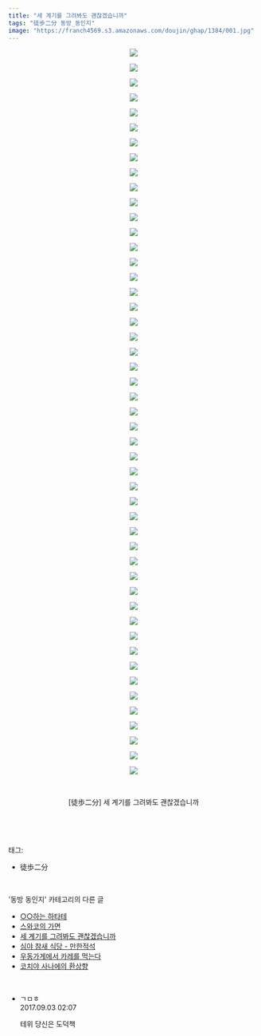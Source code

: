```yaml
---
title: "세 계기를 그려봐도 괜찮겠습니까"
tags: "徒歩二分 동방_동인지"
image: "https://franch4569.s3.amazonaws.com/doujin/ghap/1384/001.jpg"
---
```

<div class="article">
<p style="text-align: center; clear: none; float: none;"><img src="{{ site.imgserver2 }}/ghap/1384/001.jpg"/></p>
<p style="text-align: center; clear: none; float: none;"><img src="{{ site.imgserver2 }}/ghap/1384/002.jpg"/></p>
<p style="text-align: center; clear: none; float: none;"><img src="{{ site.imgserver2 }}/ghap/1384/003.jpg"/></p>
<p style="text-align: center; clear: none; float: none;"><img src="{{ site.imgserver2 }}/ghap/1384/004.jpg"/></p>
<p style="text-align: center; clear: none; float: none;"><img src="{{ site.imgserver2 }}/ghap/1384/005.jpg"/></p>
<p style="text-align: center; clear: none; float: none;"><img src="{{ site.imgserver2 }}/ghap/1384/006.jpg"/></p>
<p style="text-align: center; clear: none; float: none;"><img src="{{ site.imgserver2 }}/ghap/1384/007.jpg"/></p>
<p style="text-align: center; clear: none; float: none;"><img src="{{ site.imgserver2 }}/ghap/1384/008.jpg"/></p>
<p style="text-align: center; clear: none; float: none;"><img src="{{ site.imgserver2 }}/ghap/1384/009.jpg"/></p>
<p style="text-align: center; clear: none; float: none;"><img src="{{ site.imgserver2 }}/ghap/1384/010.jpg"/></p>
<p style="text-align: center; clear: none; float: none;"><img src="{{ site.imgserver2 }}/ghap/1384/011.jpg"/></p>
<p style="text-align: center; clear: none; float: none;"><img src="{{ site.imgserver2 }}/ghap/1384/012.jpg"/></p>
<p style="text-align: center; clear: none; float: none;"><img src="{{ site.imgserver2 }}/ghap/1384/013.jpg"/></p>
<p style="text-align: center; clear: none; float: none;"><img src="{{ site.imgserver2 }}/ghap/1384/014.jpg"/></p>
<p style="text-align: center; clear: none; float: none;"><img src="{{ site.imgserver2 }}/ghap/1384/015.jpg"/></p>
<p style="text-align: center; clear: none; float: none;"><img src="{{ site.imgserver2 }}/ghap/1384/016.jpg"/></p>
<p style="text-align: center; clear: none; float: none;"><img src="{{ site.imgserver2 }}/ghap/1384/017.jpg"/></p>
<p style="text-align: center; clear: none; float: none;"><img src="{{ site.imgserver2 }}/ghap/1384/018.jpg"/></p>
<p style="text-align: center; clear: none; float: none;"><img src="{{ site.imgserver2 }}/ghap/1384/019.jpg"/></p>
<p style="text-align: center; clear: none; float: none;"><img src="{{ site.imgserver2 }}/ghap/1384/020.jpg"/></p>
<p style="text-align: center; clear: none; float: none;"><img src="{{ site.imgserver2 }}/ghap/1384/021.jpg"/></p>
<p style="text-align: center; clear: none; float: none;"><img src="{{ site.imgserver2 }}/ghap/1384/022.jpg"/></p>
<p style="text-align: center; clear: none; float: none;"><img src="{{ site.imgserver2 }}/ghap/1384/023.jpg"/></p>
<p style="text-align: center; clear: none; float: none;"><img src="{{ site.imgserver2 }}/ghap/1384/024.jpg"/></p>
<p style="text-align: center; clear: none; float: none;"><img src="{{ site.imgserver2 }}/ghap/1384/025.jpg"/></p>
<p style="text-align: center; clear: none; float: none;"><img src="{{ site.imgserver2 }}/ghap/1384/026.jpg"/></p>
<p style="text-align: center; clear: none; float: none;"><img src="{{ site.imgserver2 }}/ghap/1384/027.jpg"/></p>
<p style="text-align: center; clear: none; float: none;"><img src="{{ site.imgserver2 }}/ghap/1384/028.jpg"/></p>
<p style="text-align: center; clear: none; float: none;"><img src="{{ site.imgserver2 }}/ghap/1384/029.jpg"/></p>
<p style="text-align: center; clear: none; float: none;"><img src="{{ site.imgserver2 }}/ghap/1384/030.jpg"/></p>
<p style="text-align: center; clear: none; float: none;"><img src="{{ site.imgserver2 }}/ghap/1384/031.jpg"/></p>
<p style="text-align: center; clear: none; float: none;"><img src="{{ site.imgserver2 }}/ghap/1384/032.jpg"/></p>
<p style="text-align: center; clear: none; float: none;"><img src="{{ site.imgserver2 }}/ghap/1384/033.jpg"/></p>
<p style="text-align: center; clear: none; float: none;"><img src="{{ site.imgserver2 }}/ghap/1384/034.jpg"/></p>
<p style="text-align: center; clear: none; float: none;"><img src="{{ site.imgserver2 }}/ghap/1384/035.jpg"/></p>
<p style="text-align: center; clear: none; float: none;"><img src="{{ site.imgserver2 }}/ghap/1384/036.jpg"/></p>
<p style="text-align: center; clear: none; float: none;"><img src="{{ site.imgserver2 }}/ghap/1384/037.jpg"/></p>
<p style="text-align: center; clear: none; float: none;"><img src="{{ site.imgserver2 }}/ghap/1384/038.jpg"/></p>
<p style="text-align: center; clear: none; float: none;"><img src="{{ site.imgserver2 }}/ghap/1384/039.jpg"/></p>
<p style="text-align: center; clear: none; float: none;"><img src="{{ site.imgserver2 }}/ghap/1384/040.jpg"/></p>
<p style="text-align: center; clear: none; float: none;"><img src="{{ site.imgserver2 }}/ghap/1384/041.jpg"/></p>
<p style="text-align: center; clear: none; float: none;"><img src="{{ site.imgserver2 }}/ghap/1384/042.jpg"/></p>
<p style="text-align: center; clear: none; float: none;"><img src="{{ site.imgserver2 }}/ghap/1384/043.jpg"/></p>
<p style="text-align: center; clear: none; float: none;"><img src="{{ site.imgserver2 }}/ghap/1384/044.jpg"/></p>
<p style="text-align: center; clear: none; float: none;"><img src="{{ site.imgserver2 }}/ghap/1384/045.jpg"/></p>
<p style="text-align: center; clear: none; float: none;"><img src="{{ site.imgserver2 }}/ghap/1384/046.jpg"/></p>
<p style="text-align: center; clear: none; float: none;"><img src="{{ site.imgserver2 }}/ghap/1384/047.jpg"/></p>
<p style="text-align: center; clear: none; float: none;"><img src="{{ site.imgserver2 }}/ghap/1384/048.jpg"/></p>
<p style="text-align: center; clear: none; float: none;"><img src="{{ site.imgserver2 }}/ghap/1384/049.jpg"/></p>
<p style="text-align: center; clear: none; float: none;"><br/></p>
<p style="text-align: center; clear: none; float: none;">[徒歩二分] 세 계기를 그려봐도 괜찮겠습니까</p>
<p><br/></p>
</div><br/>
<div class="tagTrail">
<p>태그: </p>
<ul>
<li>徒歩二分</li>
</ul>
</div><br/>
<div class="another">
<p>'동방 동인지' 카테고리의 다른 글</p>
<ul>
<li><a href="/ghap_1386">○○하는 하타테</a></li>
<li><a href="/ghap_1385">스와코의 가면</a></li>
<li><a href="/ghap_1384">세 계기를 그려봐도 괜찮겠습니까</a></li>
<li><a href="/ghap_1383">심야 참새 식당 - 만한적석</a></li>
<li><a href="/ghap_1382">우동가게에서 카레를 먹는다</a></li>
<li><a href="/ghap_1380">코치야 사나에의 환상향</a></li>
</ul>
</div><br/>
<div class="cb_module cb_fluid">
<div class="cb_wrt cb_profile">
<div class="comment">
<ul>
<li class="cb_thumb_off" id="comment15074890">
<div class="cb_comment_area">
<div class="cb_info_area">
<div class="cb_section">
<span class="cb_nick_name">ㄱㅁㅎ</span>
</div>
<div class="cb_section">
<span class="cb_date">2017.09.03 02:07 </span>
</div>
</div>
<div class="cb_dsc_comment">
<p class="cb_dsc">
											테위 당신은 도덕책
										</p>
</div>
</div></li>
</ul>
</div>
</div><!-- commentList close -->
</div><br/>
